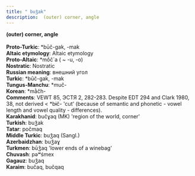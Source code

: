 ```yaml
---
title: " buǯak"
description:  (outer) corner, angle
---
```

<p data-pagefind-weight="0.5">
<strong> (outer) corner, angle</strong><br><br>
<strong>Proto-Turkic</strong>:  *būč-gak, -mak<br>
<strong>Altaic etymology</strong>:  Altaic etymology<br>
<strong> Proto-Altaic</strong>:  *mṓč`a ( ~ -u, -o)<br>
<strong>Nostratic</strong>:  Nostratic<br>
<strong>Russian meaning</strong>:  внешний угол<br>
<strong>Turkic</strong>:  *būč-gak, -mak<br>
<strong>Tungus-Manchu</strong>:  *muč-<br>
<strong>Korean</strong>:  *mằčh-<br>
<strong>Comments</strong>:  VEWT 85, ЭСТЯ 2, 282-283. Despite EDT 294 and Clark 1980, 38, not derived < *bɨč- 'cut' (because of semantic and phonetic - vowel length and vowel quality - differences).<br>
<strong>Karakhanid</strong>:  bučɣaq (MK) 'region of the world, corner'<br>
<strong>Turkish</strong>:  buǯak<br>
<strong>Tatar</strong>:  počmaq<br>
<strong>Middle Turkic</strong>:  buǯaq (Sangl.)<br>
<strong>Azerbaidzhan</strong>:  buǯaɣ<br>
<strong>Turkmen</strong>:  būǯaq 'lower ends of a winebag'<br>
<strong>Chuvash</strong>:  pǝʷśmex<br>
<strong>Gagauz</strong>:  buǯaq<br>
<strong>Karaim</strong>:  bučaq, bučqaq<br>

</p>
